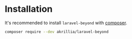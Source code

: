 # Installation
It's recommended to install `laravel-beyond` with [composer](https://composer.org).

```bash
composer require --dev akrillia/laravel-beyond
```